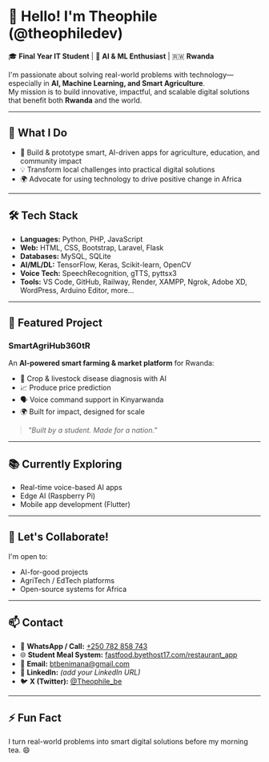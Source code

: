 # 👋 Hello! I'm Theophile (@theophiledev)

🎓 **Final Year IT Student** | 🧠 **AI & ML Enthusiast** | 🇷🇼 **Rwanda**

I'm passionate about solving real-world problems with technology—especially in **AI, Machine Learning, and Smart Agriculture**.  
My mission is to build innovative, impactful, and scalable digital solutions that benefit both **Rwanda** and the world.

---

## 🚀 What I Do

- 🌱 Build & prototype smart, AI-driven apps for agriculture, education, and community impact
- 💡 Transform local challenges into practical digital solutions
- 🌍 Advocate for using technology to drive positive change in Africa

---

## 🛠️ Tech Stack

- **Languages:** Python, PHP, JavaScript
- **Web:** HTML, CSS, Bootstrap, Laravel, Flask
- **Databases:** MySQL, SQLite
- **AI/ML/DL:** TensorFlow, Keras, Scikit-learn, OpenCV
- **Voice Tech:** SpeechRecognition, gTTS, pyttsx3
- **Tools:** VS Code, GitHub, Railway, Render, XAMPP, Ngrok, Adobe XD, WordPress, Arduino Editor, more...

---

## 🌟 Featured Project

### SmartAgriHub360tR
An **AI-powered smart farming & market platform** for Rwanda:  
- 🧠 Crop & livestock disease diagnosis with AI  
- 📈 Produce price prediction  
- 🗣️ Voice command support in Kinyarwanda  
- 🌍 Built for impact, designed for scale

> *"Built by a student. Made for a nation."*

---

## 📚 Currently Exploring

- Real-time voice-based AI apps
- Edge AI (Raspberry Pi)
- Mobile app development (Flutter)

---

## 🤝 Let's Collaborate!

I'm open to:  
- AI-for-good projects  
- AgriTech / EdTech platforms  
- Open-source systems for Africa

---

## 📫 Contact

- 📱 **WhatsApp / Call:** [+250 782 858 743](tel:+250782858743)
- 🌐 **Student Meal System:** [fastfood.byethost17.com/restaurant_app](http://fastfood.byethost17.com/restaurant_app)
- 📧 **Email:** [btbenimana@gmail.com](mailto:btbenimana@gmail.com)
- 💼 **LinkedIn:** *(add your LinkedIn URL)*
- 🐦 **X (Twitter):** [@Theophile_be](https://x.com/Theophile_be)

---

## ⚡ Fun Fact

I turn real-world problems into smart digital solutions before my morning tea. 😄

<!---
theophiledev/theophiledev is a ✨ special ✨ repository because its `README.md` appears on your GitHub profile.
Click Preview to see your changes.
--->
